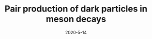 ---
title: 'Pair production of dark particles in meson decays'
pub_number: 20
authors:  Matheus Hostert,  Kunio Kaneta,  Maxim Pospelov
collection: publication
permalink: /publication/2020-5-14-Pairproductionofdarkparticlesinmesondecays
date: 2020-5-14
venue: Phys.Rev.D 
paperurl: 'https://arxiv.org/abs/2005.07102'
citation_notitle: 'Matheus Hostert, Kunio Kaneta, Maxim Pospelov, Phys.Rev.D 102 (2020) 5 055016'
citation: 'Pair production of dark particles in meson decays, Matheus Hostert, Kunio Kaneta, Maxim Pospelov, Phys.Rev.D 102 (2020) 5 055016'
eprint: '2005.07102'

---